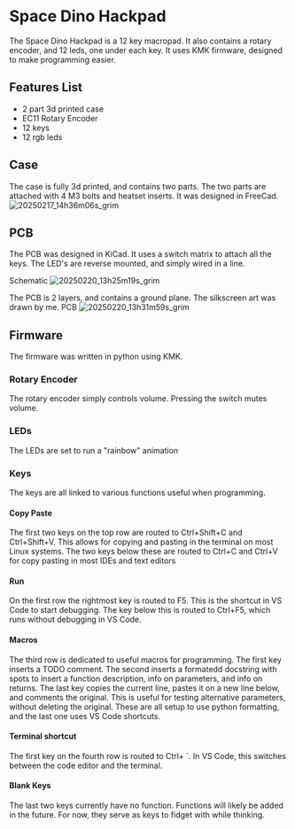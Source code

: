 # Space Dino Hackpad
The Space Dino Hackpad is a 12 key macropad. It also contains a rotary encoder, and 12 leds, one under each key.
It uses KMK firmware, designed to make programming easier.


## Features List
- 2 part 3d printed case
- EC11 Rotary Encoder
- 12 keys
- 12 rgb leds


## Case
The case is fully 3d printed, and contains two parts. The two parts are attached with 4 M3 bolts and heatset inserts. It was designed in FreeCad.
![20250217_14h36m06s_grim](https://github.com/user-attachments/assets/1d0431aa-5ae7-4c66-aa22-69fda548ad19)


## PCB
The PCB was designed in KiCad. It uses a switch matrix to attach all the keys. The LED's are reverse mounted, and simply wired in a line.


Schematic
![20250220_13h25m19s_grim](https://github.com/user-attachments/assets/e606b22d-887a-4b61-bd81-80d79b3cb136)


The PCB is 2 layers, and contains a ground plane. The silkscreen art was drawn by me.
PCB
![20250220_13h31m59s_grim](https://github.com/user-attachments/assets/95e4db66-8a4e-430e-8b67-852bf64f5dd9)


## Firmware
The firmware was written in python using KMK.


### Rotary Encoder
The rotary encoder simply controls volume. Pressing the switch mutes volume.


### LEDs
The LEDs are set to run a "rainbow" animation


### Keys
The keys are all linked to various functions useful when programming.


#### Copy Paste


The first two keys on the top row are routed to Ctrl+Shift+C and Ctrl+Shift+V. This allows for copying and pasting in the terminal on most Linux systems.
The two keys below these are routed to Ctrl+C and Ctrl+V for copy pasting in most IDEs and text editors


#### Run
On the first row the rightmost key is routed to F5. This is the shortcut in VS Code to start debugging.
The key below this is routed to Ctrl+F5, which runs without debugging in VS Code.


#### Macros
The third row is dedicated to useful macros for programming. The first key inserts a TODO comment.
The second inserts a formatedd docstring with spots to insert a function description, info on parameters, and info on returns.
The last key copies the current line, pastes it on a new line below, and comments the original. This is useful for testing alternative parameters, without deleting the original.
These are all setup to use python formatting, and the last one uses VS Code shortcuts.


#### Terminal shortcut
The first key on the fourth row is routed to Ctrl+ `. In VS Code, this switches between the code editor and the terminal.


#### Blank Keys
The last two keys currently have no function. Functions will likely be added in the future. For now, they serve as keys to fidget with while thinking.


